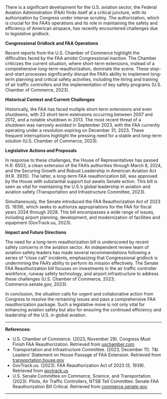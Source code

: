 There is a significant development for the U.S. aviation sector, the Federal Aviation Administration (FAA) finds itself at a critical juncture, with its authorization by Congress under intense scrutiny. The authorization, which is crucial for the FAA’s operations and its role in maintaining the safety and efficiency of American airspace, has recently encountered challenges due to legislative gridlock.

**Congressional Gridlock and FAA Operations**

Recent reports from the U.S. Chamber of Commerce highlight the difficulties faced by the FAA amidst Congressional inaction. The Chamber criticizes the current situation, where short-term extensions, instead of a comprehensive long-term reauthorization, dominate the scene. These stop-and-start processes significantly disrupt the FAA’s ability to implement long-term planning and critical safety activities, including the hiring and training of air traffic controllers and the implementation of key safety programs (U.S. Chamber of Commerce, 2023).

**Historical Context and Current Challenges**

Historically, the FAA has faced multiple short-term extensions and even shutdowns, with 23 short-term extensions occurring between 2007 and 2012, and a notable shutdown in 2013. The most recent threat of a shutdown was narrowly avoided in September 2023, with the FAA currently operating under a resolution expiring on December 31, 2023. These frequent interruptions highlight the pressing need for a stable and long-term solution (U.S. Chamber of Commerce, 2023).

**Legislative Actions and Proposals**

In response to these challenges, the House of Representatives has passed H.R. 6503, a clean extension of the FAA’s authorities through March 8, 2024, and the Securing Growth and Robust Leadership in American Aviation Act (H.R. 3935). The latter, a long-term FAA reauthorization bill, was approved by the House with substantial support but awaits Senate action. This bill is seen as vital for maintaining the U.S.’s global leadership in aviation and aviation safety (Transportation and Infrastructure Committee, 2023).

Simultaneously, the Senate introduced the FAA Reauthorization Act of 2023 (S. 1939), which seeks to authorize appropriations for the FAA for fiscal years 2024 through 2028. This bill encompasses a wide range of issues, including airport planning, development, and modernization of facilities and equipment (GovTrack.us, 2023).

**Impact and Future Directions**

The need for a long-term reauthorization bill is underscored by recent safety concerns in the aviation sector. An independent review team of aviation safety leaders has made several recommendations following a series of “close call” incidents, emphasizing that Congressional gridlock is undermining the FAA’s ability to perform its mission effectively. The Senate FAA Reauthorization bill focuses on investments in the air traffic controller workforce, runway safety technology, and airport infrastructure to address these challenges (U.S. Chamber of Commerce, 2023; Commerce.senate.gov, 2023).

In conclusion, the situation calls for urgent and collaborative action from Congress to resolve the remaining issues and pass a comprehensive FAA reauthorization package. Such a legislative move is not only vital for enhancing aviation safety but also for ensuring the continued efficiency and leadership of the U.S. in global aviation.

- - - - - -

**References:**

- U.S. Chamber of Commerce. (2023, November 29). Congress Must Finish FAA Reauthorization. Retrieved from [uschamber.com](https://www.uschamber.com/infrastructure/transportation/congress-must-finish-faa-reauthorization)
- Transportation and Infrastructure Committee. (2023, December 11). T&amp;I Leaders’ Statement on House Passage of FAA Extension. Retrieved from [transportation.house.gov](https://transportation.house.gov/news/documentsingle.aspx?DocumentID=407059)
- GovTrack.us. (2023). FAA Reauthorization Act of 2023 (S. 1939). Retrieved from [govtrack.us](https://www.govtrack.us/congress/bills/118/s1939)
- U.S. Senate Committee on Commerce, Science, and Transportation. (2023). Pilots, Air Traffic Controllers, NTSB Tell Committee: Senate FAA Reauthorization Bill Critical. Retrieved from [commerce.senate.gov](https://www.commerce.senate.gov/2023/2/pilots-air-traffic-controllers-ntsb-tell-committee-senate-faa-reauthorization-bill-critical)

- - - - - -